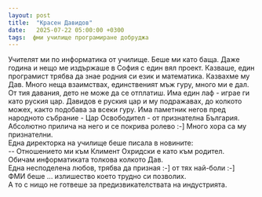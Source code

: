 ```yaml
---
layout: post
title:  "Красен Давидов"
date:   2025-07-22 05:00:00 +0300
tags:  фми училище програмиране добруджа
---
```

Учителят ми по информатика от училище. Беше ми като баща. 
Даже година и нещо ме издържаше в София с един вял проект. 
Казваше, един програмист трябва да знае родния си език и математика. Казвахме му Дав. 
Много неща взаимствах, единственият мъж гуру, много ми е дал. 
От тия давания, дето не може да се отплатиш. Има един лаф - играе ги като руския цар. 
Давидов е руския цар и му подражавах, до колкото можех, както подобава за всеки гуру. 
Има паметник негов пред народното събрание - Цар Освободител - от признателна България. 
Абсолютно прилича на него и се покрива ролево :-] Много хора са му признателни.  
Една директорка на училище беше писала в новините:  
-- Oтношението ми към Климент Охридски е като към родител.   
Обичам информатиката толкова колкото Дав.  
Една несподелена любов, трябва да призная :-]  от тях най-боли :-]  
ФМИ беше ... излишество което трудно си позволих.  
А то с нищо не готвеше за предизвикателствата на индустрията.  